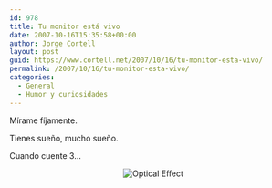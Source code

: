 ```yaml
---
id: 978
title: Tu monitor está vivo
date: 2007-10-16T15:35:58+00:00
author: Jorge Cortell
layout: post
guid: https://www.cortell.net/2007/10/16/tu-monitor-esta-vivo/
permalink: /2007/10/16/tu-monitor-esta-vivo/
categories:
  - General
  - Humor y curiosidades
---
```

Mí­rame fí­jamente.

Tienes sueño, mucho sueño.

Cuando cuente 3...

<div style="text-align: center">
  <img alt="Optical Effect" title="Optical Effect" src="https://www.kabytes.com/wp-content/uploads/2007/09/ilusion-optica.jpg" />
</div>
